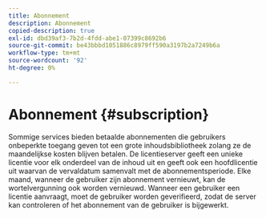 ```yaml
---
title: Abonnement
description: Abonnement
copied-description: true
exl-id: dbd39af3-7b2d-4fdd-abe1-07399c8692b6
source-git-commit: be43bbbd1051886c8979ff590a3197b2a7249b6a
workflow-type: tm+mt
source-wordcount: '92'
ht-degree: 0%

---
```


# Abonnement {#subscription}

Sommige services bieden betaalde abonnementen die gebruikers onbeperkte toegang geven tot een grote inhoudsbibliotheek zolang ze de maandelijkse kosten blijven betalen. De licentieserver geeft een unieke licentie voor elk onderdeel van de inhoud uit en geeft ook een hoofdlicentie uit waarvan de vervaldatum samenvalt met de abonnementsperiode. Elke maand, wanneer de gebruiker zijn abonnement vernieuwt, kan de wortelvergunning ook worden vernieuwd. Wanneer een gebruiker een licentie aanvraagt, moet de gebruiker worden geverifieerd, zodat de server kan controleren of het abonnement van de gebruiker is bijgewerkt.
